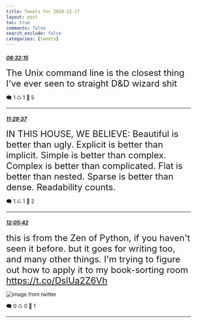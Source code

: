 ```yaml
---
title: Tweets for 2020-12-17
layout: post
toc: true
comments: false
search_exclude: false
categories: [tweets]
---
```



#### <a href = "https://twitter.com/deepfates/status/1339594265018552324">*08:32:15*</a>

<font size="5">The Unix command line is the closest thing I've ever seen to straight D&amp;D wizard shit</font>



🗨️ 1 ♺ 1 🤍  5   

---
    
#### <a href = "https://twitter.com/deepfates/status/1339638897957949440">*11:29:37*</a>

<font size="5">IN THIS HOUSE, WE BELIEVE:  Beautiful is better than ugly.  Explicit is better than implicit.  Simple is better than complex.  Complex is better than complicated.  Flat is better than nested. Sparse is better than dense.  Readability counts.</font>



🗨️ 1 ♺ 1 🤍  2   

---
    
#### <a href = "https://twitter.com/deepfates/status/1339647978114404352">*12:05:42*</a>

<font size="5">this is from the Zen of Python, if you haven't seen it before. but it goes for writing too, and many other things.   I'm trying to figure out how to apply it to my book-sorting room  https://t.co/DsIUa2Z6Vh</font>

![image from twitter](/fastpages//images/EpdivAcUcAEdvOb.jpg)


🗨️ 0 ♺ 0 🤍  1   

---
    
            
